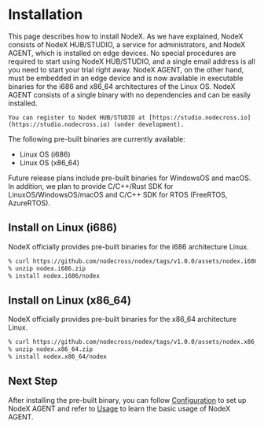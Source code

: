 # Installation

This page describes how to install NodeX. As we have explained, NodeX consists of NodeX HUB/STUDIO, a service for administrators, and NodeX AGENT, which is installed on edge devices. No special procedures are required to start using NodeX HUB/STUDIO, and a single email address is all you need to start your trial right away. NodeX AGENT, on the other hand, must be embedded in an edge device and is now available in executable binaries for the i686 and x86_64 architectures of the Linux OS. NodeX AGENT consists of a single binary with no dependencies and can be easily installed.

```{note}
You can register to NodeX HUB/STUDIO at [https://studio.nodecross.io](https://studio.nodecross.io) (under development).
```

The following pre-built binaries are currently available:

- Linux OS (i686)
- Linux OS (x86_64)

Future release plans include pre-built binaries for WindowsOS and macOS. In addition, we plan to provide C/C++/Rust SDK for LinuxOS/WindowsOS/macOS and C/C++ SDK for RTOS (FreeRTOS, AzureRTOS).

## Install on Linux (i686)

NodeX officially provides pre-built binaries for the i686 architecture Linux.

```bash
% curl https://github.com/nodecross/nodex/tags/v1.0.0/assets/nodex.i686.zip
% unzip nodex.i686.zip
% install nodex.i686/nodex
```

## Install on Linux (x86_64)

NodeX officially provides pre-built binaries for the x86_64 architecture Linux.

```bash
% curl https://github.com/nodecross/nodex/tags/v1.0.0/assets/nodex.x86_64.zip
% unzip nodex.x86_64.zip
% install nodex.x86_64/nodex
```

## Next Step

After installing the pre-built binary, you can follow [Configuration](../configuration/index.md) to set up NodeX AGENT and refer to [Usage](../usage/index.md) to learn the basic usage of NodeX AGENT.